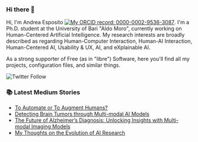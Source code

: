 ### Hi there 👋

Hi, I'm Andrea Esposito [![My ORCID record: 0000-0002-9536-3087](https://info.orcid.org/wp-content/uploads/2019/11/orcid_16x16.png)](https://orcid.org/0000-0002-9536-3087). I'm a Ph.D. student at the University of Bari "Aldo Moro", currently working on Human-Centered Artificial Intelligence. My research interests are broadly described as regarding Human-Computer Interaction, Human-AI Interaction, Human-Centered AI, Usability & UX, AI, and eXplainable AI.

As a strong supporter of Free (as in "libre") Software, here you'll find all my projects, configuration files, and similar things.

![Twitter Follow](https://img.shields.io/twitter/follow/espositoandrea_?label=Follow%20me%21&style=social)

### 📚 Latest Medium Stories
<!-- MEDIUM-STORY-LIST:START -->
- [To Automate or To Augment Humans?](https://espositoandrea.medium.com/to-automate-or-to-augment-humans-c3f805d35d55?source=rss-a841ccff2a2d------2)
- [Detecting Brain Tumors through Multi-modal AI Models](https://espositoandrea.medium.com/detecting-brain-tumors-through-multi-modal-ai-models-416c89edcc78?source=rss-a841ccff2a2d------2)
- [The Future of Alzheimer’s Diagnosis: Unlocking Insights with Multi-modal Imaging Models](https://espositoandrea.medium.com/the-future-of-alzheimers-diagnosis-unlocking-insights-with-multi-modal-imaging-models-94fdc1db1039?source=rss-a841ccff2a2d------2)
- [My Thoughts on the Evolution of AI Research](https://espositoandrea.medium.com/my-thoughts-on-the-evolution-of-ai-research-445660180906?source=rss-a841ccff2a2d------2)
<!-- MEDIUM-STORY-LIST:END -->
